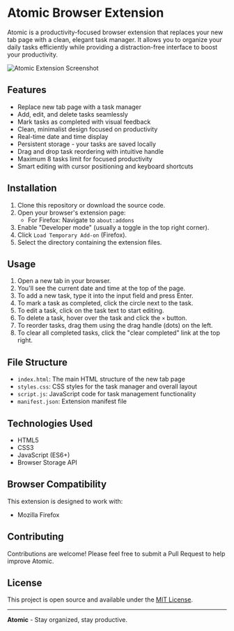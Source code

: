 # Atomic Browser Extension

Atomic is a productivity-focused browser extension that replaces your new tab page with a clean, elegant task manager. It allows you to organize your daily tasks efficiently while providing a distraction-free interface to boost your productivity.

![Atomic Extension Screenshot](https://i.ibb.co/HNYSzHN/Screenshot-2024-09-30-at-5-14-13-PM.png)

## Features

- Replace new tab page with a task manager
- Add, edit, and delete tasks seamlessly
- Mark tasks as completed with visual feedback
- Clean, minimalist design focused on productivity
- Real-time date and time display
- Persistent storage - your tasks are saved locally
- Drag and drop task reordering with intuitive handle
- Maximum 8 tasks limit for focused productivity
- Smart editing with cursor positioning and keyboard shortcuts

## Installation

1. Clone this repository or download the source code.
2. Open your browser's extension page:
   - For Firefox: Navigate to `about:addons`
3. Enable "Developer mode" (usually a toggle in the top right corner).
4. Click `Load Temporary Add-on` (Firefox).
5. Select the directory containing the extension files.

## Usage

1. Open a new tab in your browser.
2. You'll see the current date and time at the top of the page.
3. To add a new task, type it into the input field and press Enter.
4. To mark a task as completed, click the circle next to the task.
5. To edit a task, click on the task text to start editing.
6. To delete a task, hover over the task and click the `×` button.
7. To reorder tasks, drag them using the drag handle (dots) on the left.
8. To clear all completed tasks, click the "clear completed" link at the top right.

## File Structure

- `index.html`: The main HTML structure of the new tab page
- `styles.css`: CSS styles for the task manager and overall layout
- `script.js`: JavaScript code for task management functionality
- `manifest.json`: Extension manifest file

## Technologies Used

- HTML5
- CSS3
- JavaScript (ES6+)
- Browser Storage API

## Browser Compatibility

This extension is designed to work with:

- Mozilla Firefox

## Contributing

Contributions are welcome! Please feel free to submit a Pull Request to help improve Atomic.

## License

This project is open source and available under the [MIT License](LICENSE).

---

**Atomic** - Stay organized, stay productive.
